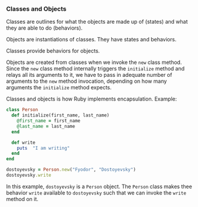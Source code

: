 ### Classes and Objects

Classes are outlines for what the objects are made up of (states) and what they are able to do (behaviors).

Objects are instantiations of classes. They have states and behaviors.

Classes provide behaviors for objects.

Objects are created from classes when we invoke the `new` class method. Since the `new` class method internally triggers the `initialize` method and relays all its arguments to it, we have to pass in adequate number of arguments to the `new` method invocation, depending on how many arguments the `initialize` method expects.

Classes and objects is how Ruby implements encapsulation.
Example:

```ruby
class Person
  def initialize(first_name, last_name)
    @first_name = first_name
    @last_name = last_name
  end

  def write
    puts  "I am writing"
  end
end

dostoyevsky = Person.new("Fyodor", "Dostoyevsky")
dostoyevsky.write
```

In this example, `dostoyevsky` is a `Person` object. The `Person` class makes thee behavior `write` available to `dostoyevsky` such that we can invoke the `write` method on it.